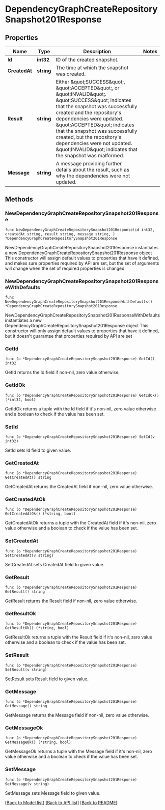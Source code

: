 # DependencyGraphCreateRepositorySnapshot201Response

## Properties

Name | Type | Description | Notes
------------ | ------------- | ------------- | -------------
**Id** | **int32** | ID of the created snapshot. | 
**CreatedAt** | **string** | The time at which the snapshot was created. | 
**Result** | **string** | Either \&quot;SUCCESS\&quot;, \&quot;ACCEPTED\&quot;, or \&quot;INVALID\&quot;. \&quot;SUCCESS\&quot; indicates that the snapshot was successfully created and the repository&#39;s dependencies were updated. \&quot;ACCEPTED\&quot; indicates that the snapshot was successfully created, but the repository&#39;s dependencies were not updated. \&quot;INVALID\&quot; indicates that the snapshot was malformed. | 
**Message** | **string** | A message providing further details about the result, such as why the dependencies were not updated. | 

## Methods

### NewDependencyGraphCreateRepositorySnapshot201Response

`func NewDependencyGraphCreateRepositorySnapshot201Response(id int32, createdAt string, result string, message string, ) *DependencyGraphCreateRepositorySnapshot201Response`

NewDependencyGraphCreateRepositorySnapshot201Response instantiates a new DependencyGraphCreateRepositorySnapshot201Response object
This constructor will assign default values to properties that have it defined,
and makes sure properties required by API are set, but the set of arguments
will change when the set of required properties is changed

### NewDependencyGraphCreateRepositorySnapshot201ResponseWithDefaults

`func NewDependencyGraphCreateRepositorySnapshot201ResponseWithDefaults() *DependencyGraphCreateRepositorySnapshot201Response`

NewDependencyGraphCreateRepositorySnapshot201ResponseWithDefaults instantiates a new DependencyGraphCreateRepositorySnapshot201Response object
This constructor will only assign default values to properties that have it defined,
but it doesn't guarantee that properties required by API are set

### GetId

`func (o *DependencyGraphCreateRepositorySnapshot201Response) GetId() int32`

GetId returns the Id field if non-nil, zero value otherwise.

### GetIdOk

`func (o *DependencyGraphCreateRepositorySnapshot201Response) GetIdOk() (*int32, bool)`

GetIdOk returns a tuple with the Id field if it's non-nil, zero value otherwise
and a boolean to check if the value has been set.

### SetId

`func (o *DependencyGraphCreateRepositorySnapshot201Response) SetId(v int32)`

SetId sets Id field to given value.


### GetCreatedAt

`func (o *DependencyGraphCreateRepositorySnapshot201Response) GetCreatedAt() string`

GetCreatedAt returns the CreatedAt field if non-nil, zero value otherwise.

### GetCreatedAtOk

`func (o *DependencyGraphCreateRepositorySnapshot201Response) GetCreatedAtOk() (*string, bool)`

GetCreatedAtOk returns a tuple with the CreatedAt field if it's non-nil, zero value otherwise
and a boolean to check if the value has been set.

### SetCreatedAt

`func (o *DependencyGraphCreateRepositorySnapshot201Response) SetCreatedAt(v string)`

SetCreatedAt sets CreatedAt field to given value.


### GetResult

`func (o *DependencyGraphCreateRepositorySnapshot201Response) GetResult() string`

GetResult returns the Result field if non-nil, zero value otherwise.

### GetResultOk

`func (o *DependencyGraphCreateRepositorySnapshot201Response) GetResultOk() (*string, bool)`

GetResultOk returns a tuple with the Result field if it's non-nil, zero value otherwise
and a boolean to check if the value has been set.

### SetResult

`func (o *DependencyGraphCreateRepositorySnapshot201Response) SetResult(v string)`

SetResult sets Result field to given value.


### GetMessage

`func (o *DependencyGraphCreateRepositorySnapshot201Response) GetMessage() string`

GetMessage returns the Message field if non-nil, zero value otherwise.

### GetMessageOk

`func (o *DependencyGraphCreateRepositorySnapshot201Response) GetMessageOk() (*string, bool)`

GetMessageOk returns a tuple with the Message field if it's non-nil, zero value otherwise
and a boolean to check if the value has been set.

### SetMessage

`func (o *DependencyGraphCreateRepositorySnapshot201Response) SetMessage(v string)`

SetMessage sets Message field to given value.



[[Back to Model list]](../README.md#documentation-for-models) [[Back to API list]](../README.md#documentation-for-api-endpoints) [[Back to README]](../README.md)


